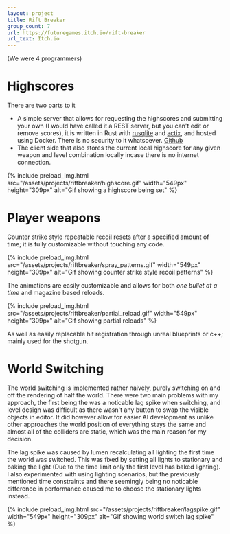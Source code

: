 ```yaml
---
layout: project
title: Rift Breaker
group_count: 7
url: https://futuregames.itch.io/rift-breaker
url_text: Itch.io
---
```

(We were 4 programmers)
# Highscores
There are two parts to it
- A simple server that allows for requesting the highscores and submitting your own (I would have called it a REST server, but you can't edit or remove scores), it is written in Rust with [rusqlite](https://github.com/rusqlite/rusqlite) and [actix](https://actix.rs/), and hosted using Docker. There is no security to it whatsoever. [Github](https://github.com/Kycklingris/GP4_Team5_Highscore)
- The client side that also stores the current local highscore for any given weapon and level combination locally incase there is no internet connection.

{% include preload_img.html
  src="/assets/projects/riftbreaker/highscore.gif"
  width="549px"
  height="309px"
  alt="Gif showing a highscore being set"
%}

# Player weapons
Counter strike style repeatable recoil resets after a specified amount of time; it is fully customizable without touching any code. 

{% include preload_img.html
  src="/assets/projects/riftbreaker/spray_patterns.gif"
  width="549px"
  height="309px"
  alt="Gif showing counter strike style recoil patterns"
%}

The animations are easily customizable and allows for both *one bullet at a time* and magazine based reloads.

{% include preload_img.html
  src="/assets/projects/riftbreaker/partial_reload.gif"
  width="549px"
  height="309px"
  alt="Gif showing partial reloads"
%}

As well as easily replacable hit registration through unreal blueprints or c++; mainly used for the shotgun.

# World Switching
The world switching is implemented rather naively, purely switching on and off the rendering of half the world. There were two main problems with my approach, the first being the was a noticable lag spike when switching, and level design was difficult as there wasn't any button to swap the visible objects in editor. It did however allow for easier AI development as unlike other approaches the world position of everything stays the same and almost all of the colliders are static, which was the main reason for my decision.

The lag spike was caused by lumen recalculating all lighting the first time the world was switched. This was fixed by setting all lights to stationary and baking the light (Due to the time limit only the first level has baked lighting). I also experimented with using lighting scenarios, but the previously mentioned time constraints and there seemingly being no noticable difference in performance caused me to choose the stationary lights instead.

{% include preload_img.html
  src="/assets/projects/riftbreaker/lagspike.gif"
  width="549px"
  height="309px"
  alt="Gif showing world switch lag spike"
%}

<!-- 
Mark
Bryan
Kim
Teddy
Ruben
Malte
Kristoffer 
-->